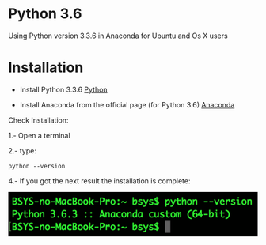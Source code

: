 # Python 3.6

Using Python version 3.3.6 in Anaconda for Ubuntu and Os X users

# Installation

* Install Python 3.3.6 [Python](https://www.python.org/downloads/)

* Install Anaconda from the official page (for Python 3.6) [Anaconda](https://www.anaconda.com/download/#macos)

Check Installation:

1.- Open a terminal

2.- type:

    python --version

4.- If you got the next result the installation is complete:

![alt text](https://github.com/totovr/Python/blob/master/Images/version%20.png)
